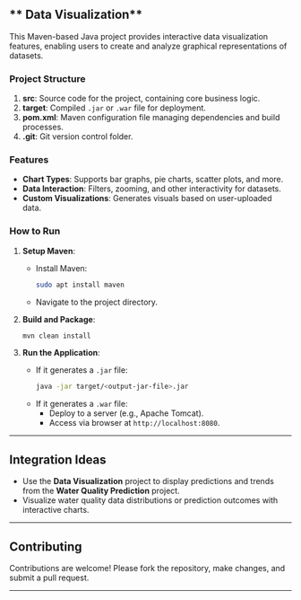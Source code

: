 

## ** Data Visualization**

This Maven-based Java project provides interactive data visualization features, enabling users to create and analyze graphical representations of datasets.

### **Project Structure**
1. **src**: Source code for the project, containing core business logic.
2. **target**: Compiled `.jar` or `.war` file for deployment.
3. **pom.xml**: Maven configuration file managing dependencies and build processes.
4. **.git**: Git version control folder.

### **Features**
- **Chart Types**: Supports bar graphs, pie charts, scatter plots, and more.
- **Data Interaction**: Filters, zooming, and other interactivity for datasets.
- **Custom Visualizations**: Generates visuals based on user-uploaded data.

### **How to Run**
1. **Setup Maven**:
   - Install Maven:
     ```bash
     sudo apt install maven
     ```
   - Navigate to the project directory.

2. **Build and Package**:
   ```bash
   mvn clean install
   ```

3. **Run the Application**:
   - If it generates a `.jar` file:
     ```bash
     java -jar target/<output-jar-file>.jar
     ```
   - If it generates a `.war` file:
     - Deploy to a server (e.g., Apache Tomcat).
     - Access via browser at `http://localhost:8080`.

---

## **Integration Ideas**
- Use the **Data Visualization** project to display predictions and trends from the **Water Quality Prediction** project.
- Visualize water quality data distributions or prediction outcomes with interactive charts.

---

## **Contributing**
Contributions are welcome! Please fork the repository, make changes, and submit a pull request.

---

